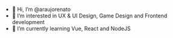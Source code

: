- 👋 Hi, I’m @araujorenato
- 👀 I’m interested in UX & UI Design, Game Design and Frontend development
- 🌱 I’m currently learning Vue, React and NodeJS


<!---
araujorenato/araujorenato is a ✨ special ✨ repository because its `README.md` (this file) appears on your GitHub profile.
You can click the Preview link to take a look at your changes.
--->
